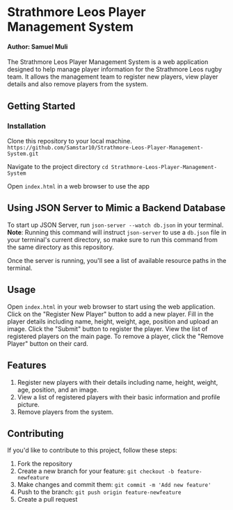 # Strathmore Leos Player Management System
#### Author: Samuel Muli

The Strathmore Leos Player Management System is a web application designed to help manage player information for the Strathmore Leos rugby team. It allows the management team to register new players, view player details and also remove players from the system.

## Getting Started
### Installation

Clone this repository to your local machine. 
`https://github.com/Samstar10/Strathmore-Leos-Player-Management-System.git`

Navigate to the project directory
`cd Strathmore-Leos-Player-Management-System`

Open `index.html` in a web browser to use the app

## Using JSON Server to Mimic a Backend Database

To start up JSON Server, run `json-server --watch db.json` in your terminal.
**Note**: Running this command will instruct `json-server` to use a `db.json`
file in your terminal's current directory, so make sure to run this command from
the same directory as this repository.

Once the server is running, you'll see a list of available resource paths in the
terminal.

## Usage
Open `index.html` in your web browser to start using the web application.
Click on the "Register New Player" button to add a new player.
Fill in the player details including name, height, weight, age, position and upload an image.
Click the "Submit" button to register the player.
View the list of registered players on the main page.
To remove a player, click the "Remove Player" button on their card.

## Features
1. Register new players with their details including name, height, weight, age, position, and an image.
2. View a list of registered players with their basic information and profile picture.
3. Remove players from the system.

## Contributing
If you'd like to contribute to this project, follow these steps:

1. Fork the repository
2. Create a new branch for your feature:
    `git checkout -b feature-newfeature`
3. Make changes and commit them:
    `git commit -m 'Add new feature'`
4. Push to the branch:
    `git push origin feature-newfeature`
5. Create a pull request

